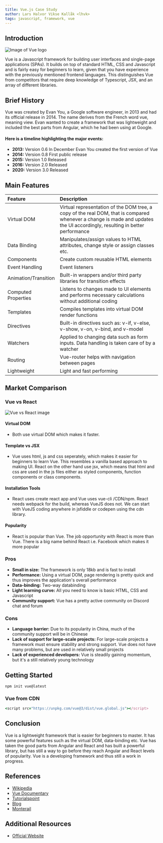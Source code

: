 ```yaml
---
title: Vue.js Case Study
author: Lars Halvor Vikse Kallåk <lhvk>
tags: javascript, framework, vue
---
```


## Introduction
 
 ![Image of Vue logo](https://res.cloudinary.com/practicaldev/image/fetch/s--q6AIFazN--/c_imagga_scale,f_auto,fl_progressive,h_420,q_auto,w_1000/https://dev-to-uploads.s3.amazonaws.com/uploads/articles/ll22z8mea106b4vjdjy7.jpeg)

Vue is a Javascript framework for building user interfaces and single-page applications (SPAs). It builds on top of standard HTML, CSS and Javascript and is fairly easy for beginners to learn, given that you have experience with the previously mentioned frontend languages. This distinguishes Vue from competitors that require deep knowledge of Typescript, JSX, and an array of different libraries.

## Brief History

Vue was created by Evan You, a Google software engineer, in 2013 and had its official release in 2014. The name derives from the French word vue, meaning view. Evan wanted to create a framework that was lightweight and included the best parts from Angular, which he had been using at Google. 

#### Here is a timeline highlighting the major events:
 
- **2013:** Version 0.6 In December Evan You created the first version of Vue
- **2014:** Version 0.8 First public release
- **2015:** Version 1.0 Released
- **2016:** Version 2.0 Released
- **2020:** Version 3.0 Released

## Main Features
 
| Feature | Description |
| :--- | :--- |
| Virtual DOM | Virtual representation of the DOM tree, a copy of the real DOM, that is compared whenever a change is made and updates the UI accordingly, resulting in better performance |
| Data Binding | Manipulates/assign values to HTML attributes, change style or assign classes etc. |
| Components | Create custom reusable HTML elements |
| Event Handling | Event listeners |
| Animation/Transition | Built-in wrappers and/or third party libraries for transition effects |
| Computed Properties | Listens to changes made to UI elements and performs necessary calculations without additional coding |
| Templates | Compiles templates into virtual DOM render functions |
| Directives | Built-in directives such as: v-if, v-else, v-show, v-on, v-bind, and v-model |
| Watchers | Applied to changing data such as form inputs. Data handling is taken care of by a watcher |
| Routing | Vue-router helps with navigation between pages |
| Lightweight | Light and fast performing |

## Market Comparison

 ### Vue vs React
 
 ![Vue vs React image](https://www.monterail.com/hs-fs/hubfs/blog_graphics/xVue_vs_React_comparison_of_technologies.png,qwidth=1172,aheight=1722,aname=Vue_vs_React_comparison_of_technologies.png.pagespeed.ic.nlnRETuray.webp)
 
#### Virtual DOM
 - Both use virtual DOM which makes it faster.
#### Template vs JSX
 - Vue uses html, js and css seperately, which makes it easier for beginners to learn Vue. This resembles a vanilla based approach to making UI. React on the other hand use jsx, which means that html and css are used in the js files either as styled components, function components or class components.
#### Installation Tools
 - React uses create react app and Vue uses vue-cli /CDN/npm. React needs webpack for the build, whereas VueJS does not. We can start with VueJS coding anywhere in jsfiddle or codepen using the cdn library.
#### Popularity
 - React is popular than Vue. The job opportunity with React is more than Vue. There is a big name behind React i.e. Facebook which makes it more popular
 
 ### Pros
- **Small in size:** The framework is only 18kb and is fast to install
- **Performance:** Using a virtual DOM, page rendering is pretty quick and thus improves the application's overall performance
- **Data-binding:** Two-way databinding
- **Light learning curve:** All you need to know is basic HTML, CSS and Javascript
 - **Community support:** Vue has a pretty active community on Discord chat and forum
 
  ### Cons
- **Language barrier:** Due to its popularity in China, much of the community support will be in Chinese
- **Lack of support for large-scale projects:** For large-scale projects a framework must ensure stability and strong support. Vue does not have many problems, but are used in relatively small projects
- **Lack of experienced developers:** Vue is steadily gaining momentum, but it's a still relatively young technology
 
## Getting Started
 
 
```
npm init vue@latest
```

### Vue from CDN
 ```ruby
<script src="https://unpkg.com/vue@3/dist/vue.global.js"></script>
```
 
## Conclusion

Vue is a lightweight framework that is easier for beginners to master. It has some powerful features such as the virtual DOM, data-binding etc. Vue has taken the good parts from Angular and React and has built a powerful library, but has still a way to go before they reach Angular and React levels of popularity. Vue is a developing framework and thus still a work in progress. 

## References

- [Wikipedia](https://en.wikipedia.org/wiki/Vue.js)
- [Vue Documentary](https://www.youtube.com/watch?v=OrxmtDw4pVI)
- [Tutorialspoint](https://www.tutorialspoint.com/vuejs/vuejs_overview.htm)
- [Blog](https://www.altexsoft.com/blog/engineering/pros-and-cons-of-vue-js/)
- [Monterail](https://www.monterail.com/blog/vue-vs-react)
## Additional Resources

- [Official Website](https://vuejs.org/)
